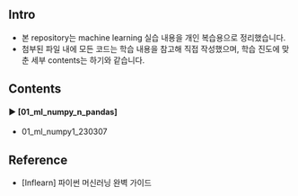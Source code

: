 ####
## Intro
- 본 repository는 machine learning 실습 내용을 개인 복습용으로 정리했습니다.
- 첨부된 파일 내에 모든 코드는 학습 내용을 참고해 직접 작성했으며, 학습 진도에 맞춘 세부 contents는 하기와 같습니다.
####
## Contents
#### ► [01_ml_numpy_n_pandas]
- 01_ml_numpy1_230307
####
## Reference
- [Inflearn] 파이썬 머신러닝 완벽 가이드
####
